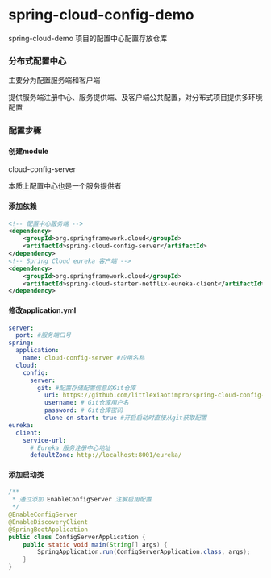 # spring-cloud-config-demo

spring-cloud-demo 项目的配置中心配置存放仓库

### 分布式配置中心

主要分为配置服务端和客户端

提供服务端注册中心、服务提供端、及客户端公共配置，对分布式项目提供多环境配置

### 配置步骤

#### 创建module

cloud-config-server

本质上配置中心也是一个服务提供者

#### 添加依赖

```xml
<!-- 配置中心服务端 -->
<dependency>
    <groupId>org.springframework.cloud</groupId>
    <artifactId>spring-cloud-config-server</artifactId>
</dependency>
<!-- Spring Cloud eureka 客户端 -->
<dependency>
    <groupId>org.springframework.cloud</groupId>
    <artifactId>spring-cloud-starter-netflix-eureka-client</artifactId>
</dependency>
```

#### 修改application.yml

```yaml
server:
  port: #服务端口号
spring:
  application:
    name: cloud-config-server #应用名称
  cloud:
    config:
      server:
        git: #配置存储配置信息的Git仓库
          uri: https://github.com/littlexiaotimpro/spring-cloud-config-demo.git
          username: # Git仓库用户名
          password: # Git仓库密码
          clone-on-start: true #开启启动时直接从git获取配置
eureka:
  client:
    service-url:
      # Eureka 服务注册中心地址
      defaultZone: http://localhost:8001/eureka/
```

#### 添加启动类

```java
/**
 * 通过添加 EnableConfigServer 注解启用配置
 */
@EnableConfigServer
@EnableDiscoveryClient
@SpringBootApplication
public class ConfigServerApplication {
    public static void main(String[] args) {
        SpringApplication.run(ConfigServerApplication.class, args);
    }
}
```



